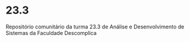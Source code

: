 # 23.3
Repositório comunitário da turma 23.3 de Análise e Desenvolvimento de Sistemas da Faculdade Descomplica
